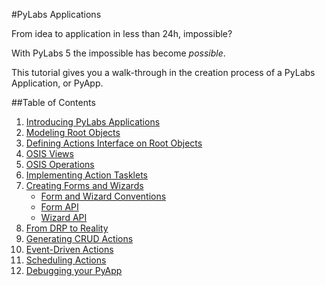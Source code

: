 #PyLabs Applications

From idea to application in less than 24h, impossible?

With PyLabs 5 the impossible has become *possible*.

This tutorial gives you a walk-through in the creation process of a PyLabs Application, or PyApp.


##Table of Contents

1. [Introducing PyLabs Applications](/sampleapp/#/pyappsdoc/SampleApp)
2. [Modeling Root Objects](/sampleapp/#/pyappsdoc/Modeling)
3. [Defining Actions Interface on Root Objects](/sampleapp/#/pyappsdoc/Action)
4. [OSIS Views](/sampleapp/#/pyappsdoc/OsisViews)
5. [OSIS Operations](/sampleapp/#/pyappsdoc/OsisOperations)
6. [Implementing Action Tasklets](/sampleapp/#/pyappsdoc/ActionTasklet)
7. [Creating Forms and Wizards](/sampleapp/#/pyappsdoc/FormWizardPractical)
    * [Form and Wizard Conventions](/sampleapp/#/pyappsdoc/FormWizardConventions)
    * [Form API](/sampleapp/#/pyappsdoc/FormApi)
    * [Wizard API](/sampleapp/#/pyappsdoc/WizardApi)
8. [From DRP to Reality](/sampleapp/#/pyappsdoc/Reality)
9. [Generating CRUD Actions](/sampleapp/#/pyappsdoc/CRUD)
10. [Event-Driven Actions](/sampleapp/#/pyappsdoc/EventDrivenActions)
11. [Scheduling Actions](/sampleapp/#/pyappsdoc/Scheduling)
12. [Debugging your PyApp](/sampleapp/#/pyappsdoc/PyappDebug)
